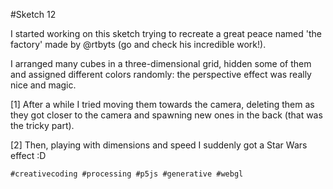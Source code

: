 #Sketch 12

I started working on this sketch trying to recreate a great peace named 'the factory' made by @rtbyts (go and check his incredible work!).

I arranged many cubes in a three-dimensional grid, hidden some of them and assigned different colors randomly: the perspective effect was really nice and magic.

[1] After a while I tried moving them towards the camera, deleting them as they got closer to the camera and spawning new ones in the back (that was the tricky part).

[2] Then, playing with dimensions and speed I suddenly got a Star Wars effect :D

`#creativecoding #processing #p5js #generative #webgl`